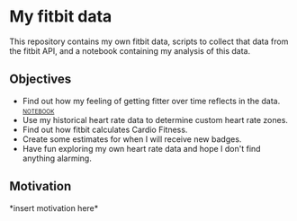 # My fitbit data
This repository contains my own fitbit data, scripts to collect that data from the fitbit API, and a notebook containing my analysis of this data.

## Objectives
* Find out how my feeling of getting fitter over time reflects in the data. [<span style="font-variant:small-caps;">notebook</span>](https://luc-bams.github.io/fitbit/getting_fitter.html)
* Use my historical heart rate data to determine custom heart rate zones.
* Find out how fitbit calculates Cardio Fitness.
* Create some estimates for when I will receive new badges.
* Have fun exploring my own heart rate data and hope I don't find anything alarming.

## Motivation
\*insert motivation here\*
